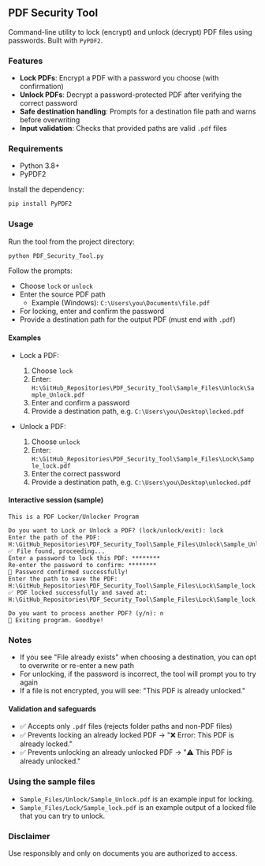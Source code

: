 ## PDF Security Tool

Command-line utility to lock (encrypt) and unlock (decrypt) PDF files using passwords. Built with `PyPDF2`.

### Features
- **Lock PDFs**: Encrypt a PDF with a password you choose (with confirmation)
- **Unlock PDFs**: Decrypt a password-protected PDF after verifying the correct password
- **Safe destination handling**: Prompts for a destination file path and warns before overwriting
- **Input validation**: Checks that provided paths are valid `.pdf` files

### Requirements
- Python 3.8+
- PyPDF2

Install the dependency:

```bash
pip install PyPDF2
```

### Usage
Run the tool from the project directory:

```bash
python PDF_Security_Tool.py
```

Follow the prompts:
- Choose `lock` or `unlock`
- Enter the source PDF path
  - Example (Windows): `C:\Users\you\Documents\file.pdf`
- For locking, enter and confirm the password
- Provide a destination path for the output PDF (must end with `.pdf`)

#### Examples
- Lock a PDF:
  1) Choose `lock`
  2) Enter: `H:\GitHub_Repositories\PDF_Security_Tool\Sample_Files\Unlock\Sample_Unlock.pdf`
  3) Enter and confirm a password
  4) Provide a destination path, e.g. `C:\Users\you\Desktop\locked.pdf`

- Unlock a PDF:
  1) Choose `unlock`
  2) Enter: `H:\GitHub_Repositories\PDF_Security_Tool\Sample_Files\Lock\Sample_lock.pdf`
  3) Enter the correct password
  4) Provide a destination path, e.g. `C:\Users\you\Desktop\unlocked.pdf`

#### Interactive session (sample)
```text
This is a PDF Locker/Unlocker Program

Do you want to Lock or Unlock a PDF? (lock/unlock/exit): lock
Enter the path of the PDF: H:\GitHub_Repositories\PDF_Security_Tool\Sample_Files\Unlock\Sample_Unlock.pdf
✅ File found, proceeding...
Enter a password to lock this PDF: ********
Re-enter the password to confirm: ********
🔑 Password confirmed successfully!
Enter the path to save the PDF: H:\GitHub_Repositories\PDF_Security_Tool\Sample_Files\Lock\Sample_lock.pdf
✅ PDF locked successfully and saved at: H:\GitHub_Repositories\PDF_Security_Tool\Sample_Files\Lock\Sample_lock.pdf

Do you want to process another PDF? (y/n): n
👋 Exiting program. Goodbye!
```

### Notes
- If you see "File already exists" when choosing a destination, you can opt to overwrite or re-enter a new path
- For unlocking, if the password is incorrect, the tool will prompt you to try again
- If a file is not encrypted, you will see: "This PDF is already unlocked."

#### Validation and safeguards
- ✅ Accepts only `.pdf` files (rejects folder paths and non-PDF files)
- ✅ Prevents locking an already locked PDF → "❌ Error: This PDF is already locked."
- ✅ Prevents unlocking an already unlocked PDF → "⚠️ This PDF is already unlocked."

### Using the sample files
- `Sample_Files/Unlock/Sample_Unlock.pdf` is an example input for locking.
- `Sample_Files/Lock/Sample_lock.pdf` is an example output of a locked file that you can try to unlock.

### Disclaimer
Use responsibly and only on documents you are authorized to access.
